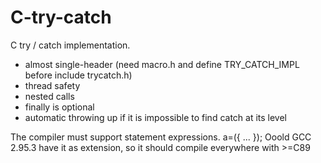 # C-try-catch
C try / catch implementation.

 - almost single-header (need macro.h and define TRY_CATCH_IMPL before include trycatch.h)
 - thread safety
 - nested calls
 - finally is optional
 - automatic throwing up if it is impossible to find catch at its level

The compiler must support statement expressions. a=({ ... });
Ooold GCC 2.95.3 have it as extension, so it should compile everywhere with >=C89


